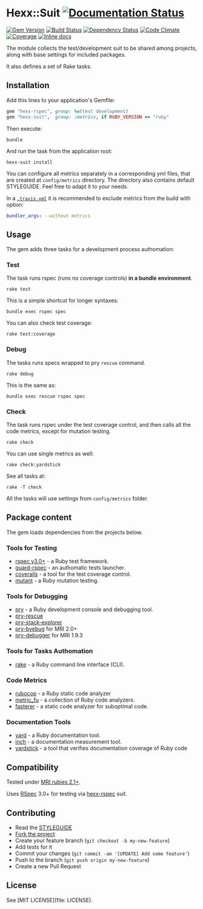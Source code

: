 # Hexx::Suit   [![Documentation Status](https://readthedocs.org/projects/hexx-suit/badge/?version=latest)][readthedocs]

[![Gem Version](https://img.shields.io/gem/v/hexx-suit.svg?style=flat)][gem]
[![Build Status](https://travis-ci.org/hexx-rb/hexx-suit.svg?branch=master)][travis]
[![Dependency Status](https://img.shields.io/gemnasium/hexx-rb/hexx-suit.svg?style=flat)][gemnasium]
[![Code Climate](https://img.shields.io/codeclimate/github/hexx-rb/hexx-suit.svg?style=flat)][codeclimate]
[![Coverage](https://img.shields.io/coveralls/hexx-rb/hexx-suit.svg?style=flat)][coveralls]
[![Inline docs](http://inch-ci.org/github/hexx-rb/hexx-suit.svg)][inch]

[readthedocs]: http://hexx-suit.readthedocs.org
[gem]: https://rubygems.org/gems/hexx-suit
[travis]: https://travis-ci.org/hexx-rb/hexx-suit
[gemnasium]: https://gemnasium.com/hexx-rb/hexx-suit
[codeclimate]: https://codeclimate.com/github/hexx-rb/hexx-suit
[coveralls]: https://coveralls.io/r/hexx-rb/hexx-suit
[inch]: https://inch-ci.org/github/hexx-rb/hexx-suit

The module collects the test/development suit to be shared among projects, along with base settings for included packages.

It also defines a set of Rake tasks.

## Installation

Add this lines to your application's Gemfile:

```ruby
gem "hexx-rspec", group: %w(test development)
gem "hexx-suit",  group: :metrics, if RUBY_VERSION == "ruby"
```

Then execute:

```
bundle
```

And run the task from the application root:

```
hexx-suit install
```

You can configure all metrics separately in a corresponding yml files, that are created at `config/metrics` directory. The directory also contains default STYLEGUIDE. Feel free to adapt it to your needs.

In a [`.travis.yml`][Travis settings] it is recommended to exclude metrics from the build with option:

```yaml
bundler_args: --without metrics
```

[Travis settings]: http://docs.travis-ci.com/user/languages/ruby/#Dependency-Management

## Usage

The gem adds three tasks for a development process authomation:

### Test

The task runs rspec (runs no coverage controls) **in a bundle environment**.

```
rake test
```

This is a simple shortcut for longer syntaxes:

```
bundle exec rspec spec
```

You can also check test coverage:

```
rake test:coverage
```

### Debug

The tasks runs specs wrapped to pry `rescue` command.

```
rake debug
```

This is the same as:

```
bundle exec rescue rspec spec
```

### Check

The task runs rspec under the test coverage control, and then calls all the code metrics, except for mutation testing.

```
rake check
```

You can use single metrics as well:

```
rake check:yardstick
```

See all tasks at:

```
rake -T check
```

All the tasks will use settings from `config/metrics` folder.

## Package content

The gem loads dependencies from the projects below.

### Tools for Testing

* [rspec v3.0+](http://rspec.info/) - a Ruby test framework.
* [guard-rspec](https://github.com/guard/guard-rspec) - an authomatic tests launcher.
* [coveralls](https://coveralls.io/) - a tool for the test coverage control.
* [mutant](https://github.com/mbj/mutant) - a Ruby mutation testing.

### Tools for Debugging

* [pry](https://github.com/pry/pry/wiki) - a Ruby development console and debugging tool.
* [pry-rescue](https://github.com/ConradIrwin/pry-rescue)
* [pry-stack-explorer](https://github.com/pry/pry-stack_explorer)
* [pry-byebug](https://github.com/deivid-rodriguez/pry-byebug) for MRI 2.0+
* [pry-debugger](https://github.com/nixme/pry-debugger) for MRI 1.9.3

### Tools for Tasks Authomation

* [rake](https://github.com/ruby/rake) - a Ruby command line interface (CLI).

### Code Metrics

* [rubocop](https://github.com/bbatsov/rubocop) - a Ruby static code analyzer
* [metric_fu](https://github.com/metricfu/metric_fu/) - a collection of Ruby code analyzers.
* [fasterer](https://github.com/DamirSvrtan/fasterer) - a static code analyzer for suboptimal code.

### Documentation Tools

* [yard](https://yardoc.org/) - a Ruby documentation tool.
* [inch](https://trivelop.de/inch/) - a documentation measurement tool.
* [yardstick](https://github.com/dkubb/yardstick) - a tool that verifies documentation coverage of Ruby code

## Compatibility

Tested under [MRI rubies 2.1+](.travis.yml).

Uses [RSpec] 3.0+ for testing via [hexx-rspec] suit.

[RSpec]: http://rspec.info
[hexx-rspec]: https://github.com/hexx-rb/hexx-rspec

## Contributing

* Read the [STYLEGUIDE](config/metrics/STYLEGUIDE)
* [Fork the project](https://github.com/hexx-rb/hexx-suit)
* Create your feature branch (`git checkout -b my-new-feature`)
* Add tests for it
* Commit your changes (`git commit -am '[UPDATE] Add some feature'`)
* Push to the branch (`git push origin my-new-feature`)
* Create a new Pull Request

## License

See [MIT LICENSE](file: LICENSE).
